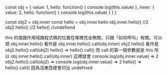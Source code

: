 const obj = {
  value: 1,
  hello: function() {
    console.log(this.value)
  },
  inner: {
    value: 2,
    hello: function() {
      console.log(this.value)
    }
  }
}
  
const obj2 = obj.inner
const hello = obj.inner.hello
obj.inner.hello() //2
obj2.hello() //2
hello() //undefiend

this 的值跟作用域跟程式碼的位置在哪裡完全無關，只跟「如何呼叫」有關。可以把 
obj.inner.hello() 看作是 obj.inner.hello().call(obj.inner)
obj2.hello() 看作是 obj2.hello().call(obj2)
hello() => hello().call()
而 call 的第一個參數就是 this
所以 
obj.inner.hello().call(obj.inner) 這裡就會 console.log(obj.inner.value) => 2
obj2.hello().call(obj2) => console.log(obj.inner.value) => 2
hello() => hello().call() 因為沒東西便會印出 undefined